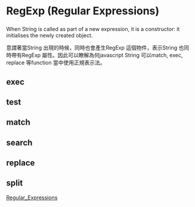 # RegExp (Regular Expressions)

### 

When String is called as part of a new expression, it is a constructor: 
it initialises the newly created object.

意謂著當String 出現的時候，同時也會產生RegExp 這個物件，表示String 也同時帶有RegExp 屬性。因此可以瞭解為何javascript String 可以match, exec, replace 等function 當中使用正規表示法。

## exec

## test

## match

## search

## replace

## split


[Regular_Expressions](https://developer.mozilla.org/zh-TW/docs/Web/JavaScript/Guide/Regular_Expressions)